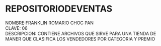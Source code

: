 # REPOSITORIODEVENTAS
NOMBRE:FRANKLIN ROMARIO CHOC PAN<br>
CLAVE: 06<br>
DESCRIPCION: CONTIENE ARCHIVOS QUE SIRVE PARA UNA TIENDA DE MANER QUE CLASIFICA LOS VENDEDORES POR CATEGORIA Y PREMIO<br>
